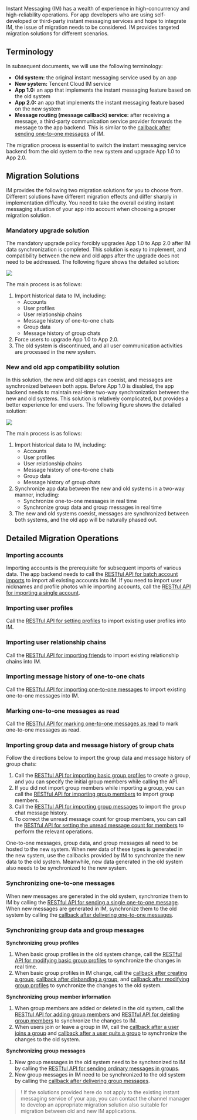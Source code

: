 Instant Messaging (IM) has a wealth of experience in high-concurrency and high-reliability operations. For app developers who are using self-developed or third-party instant messaging services and hope to integrate IM, the issue of migration needs to be considered. IM provides targeted migration solutions for different scenarios.

## Terminology

In subsequent documents, we will use the following terminology:

- **Old system:** the original instant messaging service used by an app
- **New system:** Tencent Cloud IM service
- **App 1.0:** an app that implements the instant messaging feature based on the old system
- **App 2.0:** an app that implements the instant messaging feature based on the new system
- **Message routing (message callback) service:** after receiving a message, a third-party communication service provider forwards the message to the app backend. This is similar to the [callback after sending one-to-one messages](https://intl.cloud.tencent.com/document/product/1047/34365) of IM.

The migration process is essential to switch the instant messaging service backend from the old system to the new system and upgrade App 1.0 to App 2.0.

## Migration Solutions

IM provides the following two migration solutions for you to choose from. Different solutions have different migration effects and differ sharply in implementation difficulty. You need to take the overall existing instant messaging situation of your app into account when choosing a proper migration solution.

### Mandatory upgrade solution

The mandatory upgrade policy forcibly upgrades App 1.0 to App 2.0 after IM data synchronization is completed. This solution is easy to implement, and compatibility between the new and old apps after the upgrade does not need to be addressed. The following figure shows the detailed solution:

![](https://main.qcloudimg.com/raw/e37a5686c81c73827c20312169c3ecc0.png)

The main process is as follows:

1. Import historical data to IM, including:
   - Accounts
   - User profiles
   - User relationship chains
   - Message history of one-to-one chats
   - Group data
   - Message history of group chats
2. Force users to upgrade App 1.0 to App 2.0.
3. The old system is discontinued, and all user communication activities are processed in the new system.

### New and old app compatibility solution

In this solution, the new and old apps can coexist, and messages are synchronized between both apps. Before App 1.0 is disabled, the app backend needs to maintain real-time two-way synchronization between the new and old systems. This solution is relatively complicated, but provides a better experience for end users. The following figure shows the detailed solution:

![](https://main.qcloudimg.com/raw/3b19fed85458fa96ae7110fea8cb8e41.png)

The main process is as follows:

1. Import historical data to IM, including:
   - Accounts
   - User profiles
   - User relationship chains
   - Message history of one-to-one chats
   - Group data
   - Message history of group chats
2. Synchronize app data between the new and old systems in a two-way manner, including:
   - Synchronize one-to-one messages in real time
   - Synchronize group data and group messages in real time
3. The new and old systems coexist, messages are synchronized between both systems, and the old app will be naturally phased out.

## Detailed Migration Operations

### Importing accounts

Importing accounts is the prerequisite for subsequent imports of various data.
The app backend needs to call the [RESTful API for batch account imports](https://intl.cloud.tencent.com/document/product/1047/34954) to import all existing accounts into IM. If you need to import user nicknames and profile photos while importing accounts, call the [RESTful API for importing a single account](https://intl.cloud.tencent.com/document/product/1047/34953).

### Importing user profiles

Call the [RESTful API for setting profiles](https://cloud.tencent.com/doc/product/269/1640) to import existing user profiles into IM.

### Importing user relationship chains

Call the [RESTful API for importing friends](https://cloud.tencent.com/doc/product/269/8301) to import existing relationship chains into IM.

### Importing message history of one-to-one chats

Call the [RESTful API for importing one-to-one messages](https://cloud.tencent.com/doc/product/269/2568) to import existing one-to-one messages into IM.

### Marking one-to-one messages as read

Call the [RESTful API for marking one-to-one messages as read](https://intl.cloud.tencent.com/document/product/1047/38996) to mark one-to-one messages as read.

### Importing group data and message history of group chats

Follow the directions below to import the group data and message history of group chats:

1. Call the [RESTful API for importing basic group profiles](https://cloud.tencent.com/doc/product/269/1634) to create a group, and you can specify the initial group members while calling the API.
2. If you did not import group members while importing a group, you can call the [RESTful API for importing group members](https://cloud.tencent.com/doc/product/269/1636) to import group members.
3. Call the [RESTful API for importing group messages](https://cloud.tencent.com/doc/product/269/1635) to import the group chat message history.
4. To correct the unread message count for group members, you can call the [RESTful API for setting the unread message count for members](https://cloud.tencent.com/doc/product/269/1637) to perform the relevant operations.

One-to-one messages, group data, and group messages all need to be hosted to the new system. When new data of these types is generated in the new system, use the callbacks provided by IM to synchronize the new data to the old system. Meanwhile, new data generated in the old system also needs to be synchronized to the new system.

### Synchronizing one-to-one messages

When new messages are generated in the old system, synchronize them to IM by calling the [RESTful API for sending a single one-to-one message](https://cloud.tencent.com/doc/product/269/2282). When new messages are generated in IM, synchronize them to the old system by calling the [callback after delivering one-to-one messages](https://cloud.tencent.com/doc/product/269/2716).

### Synchronizing group data and group messages

**Synchronizing group profiles**

1. When basic group profiles in the old system change, call the [RESTful API for modifying basic group profiles](https://cloud.tencent.com/doc/product/269/1620) to synchronize the changes in real time.
2. When basic group profiles in IM change, call the [callback after creating a group](https://intl.cloud.tencent.com/document/product/1047/34369), [callback after disbanding a group](https://cloud.tencent.com/doc/product/269/1670), and [callback after modifying group profiles](https://cloud.tencent.com/doc/product/269/2930) to synchronize the changes to the old system.

**Synchronizing group member information**

1. When group members are added or deleted in the old system, call the [RESTful API for adding group members](https://cloud.tencent.com/doc/product/269/1621) and [RESTful API for deleting group members](https://intl.cloud.tencent.com/document/product/1047/34949) to synchronize the changes to IM.
2. When users join or leave a group in IM, call the [callback after a user joins a group](https://cloud.tencent.com/doc/product/269/1667) and [callback after a user quits a group](https://cloud.tencent.com/doc/product/269/1668) to synchronize the changes to the old system.

**Synchronizing group messages**

1. New group messages in the old system need to be synchronized to IM by calling the [RESTful API for sending ordinary messages in groups](https://cloud.tencent.com/doc/product/269/1629).
2. New group messages in IM need to be synchronized to the old system by calling the [callback after delivering group messages](https://cloud.tencent.com/doc/product/269/2661).

>! If the solutions provided here do not apply to the existing instant messaging service of your app, you can contact the channel manager to develop an appropriate migration solution also suitable for migration between old and new IM applications.
